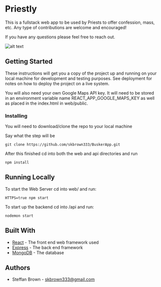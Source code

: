 # Priestly
This is a fullstack web app to be used by Priests to offer confession, mass, etc. Any type of contributions are welcome and encouraged!

If you have any questions please feel free to reach out.

![alt text](https://raw.githubusercontent.com/skbrown333/Priestly/dev/Mock_Photo.png)

## Getting Started

These instructions will get you a copy of the project up and running on your local machine for development and testing purposes. See deployment for notes on how to deploy the project on a live system.

You will also need your own Google Maps API key. It will need to be stored in an environment variable name REACT_APP_GOOGLE_MAPS_KEY as well as placed in the index.html in web/public.

### Installing

You will need to download/clone the repo to your local machine

Say what the step will be

```
git clone https://github.com/skbrown333/BuskerApp.git
```

After this finished cd into both the web and api directories and run

```
npm install
```


## Running Locally
To start the Web Server cd into web/ and run:
```
HTTPS=true npm start
```

To start up the backend cd into /api and run:
```
nodemon start
```

## Built With

* [React](https://reactjs.org/) - The front end web framework used
* [Express](https://expressjs.com/) - The back end framework
* [MongoDB](https://rometools.github.io/rome/) - The database

## Authors
* Steffan Brown - skbrown333@gmail.com

